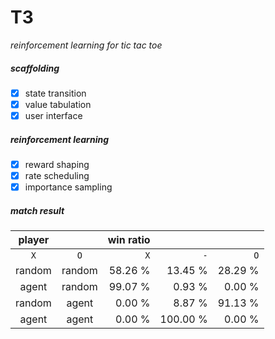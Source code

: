 # T3
*reinforcement learning for tic tac toe*


##### scaffolding
- [x] state transition
- [x] value tabulation
- [x] user interface

##### reinforcement learning
- [x] reward shaping
- [x] rate scheduling
- [x] importance sampling

##### match result
|       player     || win ratio                    |||
|:-------:|:-------:|---------:|---------:|---------:|
|   `X`   |   `O`   |    `X`   |    `-`   |    `O`   |
| random  | random  |  58.26 % |  13.45 % |  28.29 % |
|   agent | random  |  99.07 % |   0.93 % |   0.00 % |
| random  | agent   |   0.00 % |   8.87 % |  91.13 % |
|   agent | agent   |   0.00 % | 100.00 % |   0.00 % |
